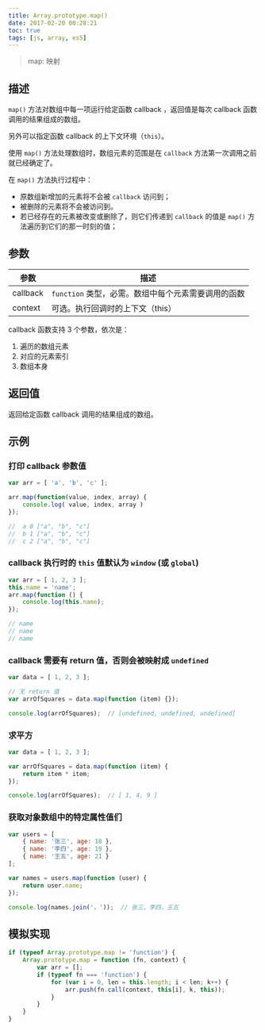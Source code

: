 ```yaml
---
title: Array.prototype.map()
date: 2017-02-20 00:28:21
toc: true
tags: [js, array, es5]
---
```


> map: 映射

## 描述

`map()` 方法对数组中每一项运行给定函数 callback ，返回值是每次 callback 函数调用的结果组成的数组。

另外可以指定函数 callback 的上下文环境（`this`）。

使用 `map()` 方法处理数组时，数组元素的范围是在 `callback` 方法第一次调用之前就已经确定了。

在 `map()` 方法执行过程中：
+ 原数组新增加的元素将不会被 `callback` 访问到；
+ 被删除的元素将不会被访问到。
+ 若已经存在的元素被改变或删除了，则它们传递到 `callback` 的值是 `map()` 方法遍历到它们的那一时刻的值；

## 参数

参数 | 描述
--- | ---
callback | `function` 类型，必需。数组中每个元素需要调用的函数
context | 可选。执行回调时的上下文（this）

callback 函数支持 3 个参数，依次是：
1. 遍历的数组元素
2. 对应的元素索引
3. 数组本身

## 返回值

返回给定函数 callback 调用的结果组成的数组。

## 示例

### 打印 callback 参数值

```js
var arr = [ 'a', 'b', 'c' ];

arr.map(function(value, index, array) {
    console.log( value, index, array )
});

//  a 0 ["a", "b", "c"]
//  b 1 ["a", "b", "c"]
//  c 2 ["a", "b", "c"]
```

### callback 执行时的 `this` 值默认为 `window` (或 `global`)

```js
var arr = [ 1, 2, 3 ];
this.name = 'name';
arr.map(function () {
    console.log(this.name);
});

// name
// name
// name
```

### callback 需要有 return 值，否则会被映射成 `undefined`

```js
var data = [ 1, 2, 3 ];

// 无 return 值
var arrOfSquares = data.map(function (item) {});

console.log(arrOfSquares);  // [undefined, undefined, undefined]
```

### 求平方

```js
var data = [ 1, 2, 3 ];

var arrOfSquares = data.map(function (item) {
    return item * item;
});

console.log(arrOfSquares);  // [ 1, 4, 9 ]
```

### 获取对象数组中的特定属性值们

```js
var users = [
    { name: '张三', age: 18 },
    { name: '李四', age: 19 },
    { name: '王五', age: 21 }
];

var names = users.map(function (user) {
    return user.name;
});

console.log(names.join('，'));  // 张三，李四，王五
```

## 模拟实现

```js
if (typeof Array.prototype.map != 'function') {
    Array.prototype.map = function (fn, context) {
        var arr = [];
        if (typeof fn === 'function') {
            for (var i = 0, len = this.length; i < len; k++) {
                arr.push(fn.call(context, this[i], k, this));
            }
        }
    }
}
```
